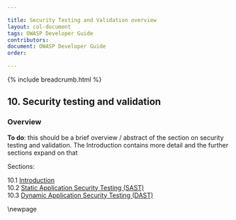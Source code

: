 ```yaml
---

title: Security Testing and Validation overview
layout: col-document
tags: OWASP Developer Guide
contributors:
document: OWASP Developer Guide
order:

---
```


{% include breadcrumb.html %}

## 10. Security testing and validation

### Overview

**To do**: this should be a brief overview / abstract of the section on security testing and validation.
The Introduction contains more detail and the further sections expand on that

Sections:

10.1 [Introduction](#introduction-to-security-testing-and-validation)  
10.2 [Static Application Security Testing (SAST)](#static-application-security-testing)  
10.3 [Dynamic Application Security Testing (DAST)](#dynamic-application-security-testing)  

\newpage
